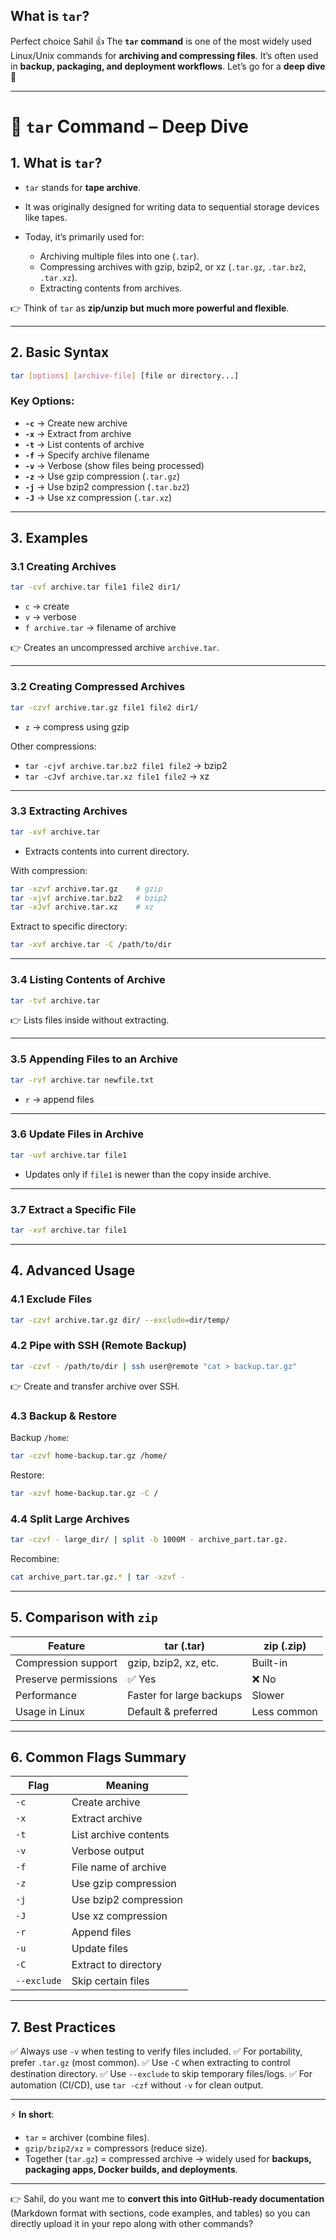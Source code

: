 ## What is `tar`?

Perfect choice Sahil 👍
The **`tar` command** is one of the most widely used Linux/Unix commands for **archiving and compressing files**. It’s often used in **backup, packaging, and deployment workflows**. Let’s go for a **deep dive** 🚀

---

# 🔹 **`tar` Command – Deep Dive**

## 1. **What is `tar`?**

* `tar` stands for **tape archive**.
* It was originally designed for writing data to sequential storage devices like tapes.
* Today, it’s primarily used for:

  * Archiving multiple files into one (`.tar`).
  * Compressing archives with gzip, bzip2, or xz (`.tar.gz`, `.tar.bz2`, `.tar.xz`).
  * Extracting contents from archives.

👉 Think of `tar` as **zip/unzip but much more powerful and flexible**.

---

## 2. **Basic Syntax**

```bash
tar [options] [archive-file] [file or directory...]
```

### Key Options:

* **`-c`** → Create new archive
* **`-x`** → Extract from archive
* **`-t`** → List contents of archive
* **`-f`** → Specify archive filename
* **`-v`** → Verbose (show files being processed)
* **`-z`** → Use gzip compression (`.tar.gz`)
* **`-j`** → Use bzip2 compression (`.tar.bz2`)
* **`-J`** → Use xz compression (`.tar.xz`)

---

## 3. **Examples**

### 3.1 Creating Archives

```bash
tar -cvf archive.tar file1 file2 dir1/
```

* `c` → create
* `v` → verbose
* `f archive.tar` → filename of archive

👉 Creates an uncompressed archive `archive.tar`.

---

### 3.2 Creating Compressed Archives

```bash
tar -czvf archive.tar.gz file1 file2 dir1/
```

* `z` → compress using gzip

Other compressions:

* `tar -cjvf archive.tar.bz2 file1 file2` → bzip2
* `tar -cJvf archive.tar.xz file1 file2` → xz

---

### 3.3 Extracting Archives

```bash
tar -xvf archive.tar
```

* Extracts contents into current directory.

With compression:

```bash
tar -xzvf archive.tar.gz    # gzip
tar -xjvf archive.tar.bz2   # bzip2
tar -xJvf archive.tar.xz    # xz
```

Extract to specific directory:

```bash
tar -xvf archive.tar -C /path/to/dir
```

---

### 3.4 Listing Contents of Archive

```bash
tar -tvf archive.tar
```

👉 Lists files inside without extracting.

---

### 3.5 Appending Files to an Archive

```bash
tar -rvf archive.tar newfile.txt
```

* `r` → append files

---

### 3.6 Update Files in Archive

```bash
tar -uvf archive.tar file1
```

* Updates only if `file1` is newer than the copy inside archive.

---

### 3.7 Extract a Specific File

```bash
tar -xvf archive.tar file1
```

---

## 4. **Advanced Usage**

### 4.1 Exclude Files

```bash
tar -czvf archive.tar.gz dir/ --exclude=dir/temp/
```

### 4.2 Pipe with SSH (Remote Backup)

```bash
tar -czvf - /path/to/dir | ssh user@remote "cat > backup.tar.gz"
```

👉 Create and transfer archive over SSH.

### 4.3 Backup & Restore

Backup `/home`:

```bash
tar -czvf home-backup.tar.gz /home/
```

Restore:

```bash
tar -xzvf home-backup.tar.gz -C /
```

### 4.4 Split Large Archives

```bash
tar -czvf - large_dir/ | split -b 1000M - archive_part.tar.gz.
```

Recombine:

```bash
cat archive_part.tar.gz.* | tar -xzvf -
```

---

## 5. **Comparison with `zip`**

| Feature              | tar (.tar)               | zip (.zip)  |
| -------------------- | ------------------------ | ----------- |
| Compression support  | gzip, bzip2, xz, etc.    | Built-in    |
| Preserve permissions | ✅ Yes                    | ❌ No        |
| Performance          | Faster for large backups | Slower      |
| Usage in Linux       | Default & preferred      | Less common |

---

## 6. **Common Flags Summary**

| Flag        | Meaning               |
| ----------- | --------------------- |
| `-c`        | Create archive        |
| `-x`        | Extract archive       |
| `-t`        | List archive contents |
| `-v`        | Verbose output        |
| `-f`        | File name of archive  |
| `-z`        | Use gzip compression  |
| `-j`        | Use bzip2 compression |
| `-J`        | Use xz compression    |
| `-r`        | Append files          |
| `-u`        | Update files          |
| `-C`        | Extract to directory  |
| `--exclude` | Skip certain files    |

---

## 7. **Best Practices**

✅ Always use `-v` when testing to verify files included.
✅ For portability, prefer `.tar.gz` (most common).
✅ Use `-C` when extracting to control destination directory.
✅ Use `--exclude` to skip temporary files/logs.
✅ For automation (CI/CD), use `tar -czf` without `-v` for clean output.

---

⚡ **In short**:

* `tar` = archiver (combine files).
* `gzip/bzip2/xz` = compressors (reduce size).
* Together (`tar.gz`) = compressed archive → widely used for **backups, packaging apps, Docker builds, and deployments**.

---

👉 Sahil, do you want me to **convert this into GitHub-ready documentation** (Markdown format with sections, code examples, and tables) so you can directly upload it in your repo along with other commands?

